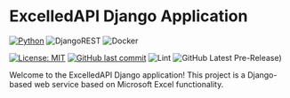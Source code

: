 # ExcelledAPI Django Application
[![Python](https://img.shields.io/badge/Python-14354C?style=for-the-badge&logo=python&logoColor=white)](https://www.python.org)
![DjangoREST](https://img.shields.io/badge/DJANGO-REST-ff1709?style=for-the-badge&logo=django&logoColor=white&color=ff1709&labelColor=gray)
![Docker](https://img.shields.io/badge/docker-%230db7ed.svg?style=for-the-badge&logo=docker&logoColor=white)

[![License: MIT](https://img.shields.io/github/license/yo1am1/bookstoreAPI)](https://github.com/yo1am1/bookstoreAPI/blob/main/LICENSE)
[![GitHub last commit](https://img.shields.io/github/last-commit/yo1am1/bookstoreAPI)](https://github.com/yo1am1/bookstoreAPI/commits/main)
![Lint](https://github.com/yo1am1/bookstoreAPI/actions/workflows/black.yaml/badge.svg?event=push)
![GitHub Latest Pre-Release)](https://img.shields.io/github/v/release/yo1am1/excelledAPI?include_prereleases&label=pre-release&logo=github)

Welcome to the ExcelledAPI Django application! This project is a Django-based web service based on Microsoft Excel functionality.
